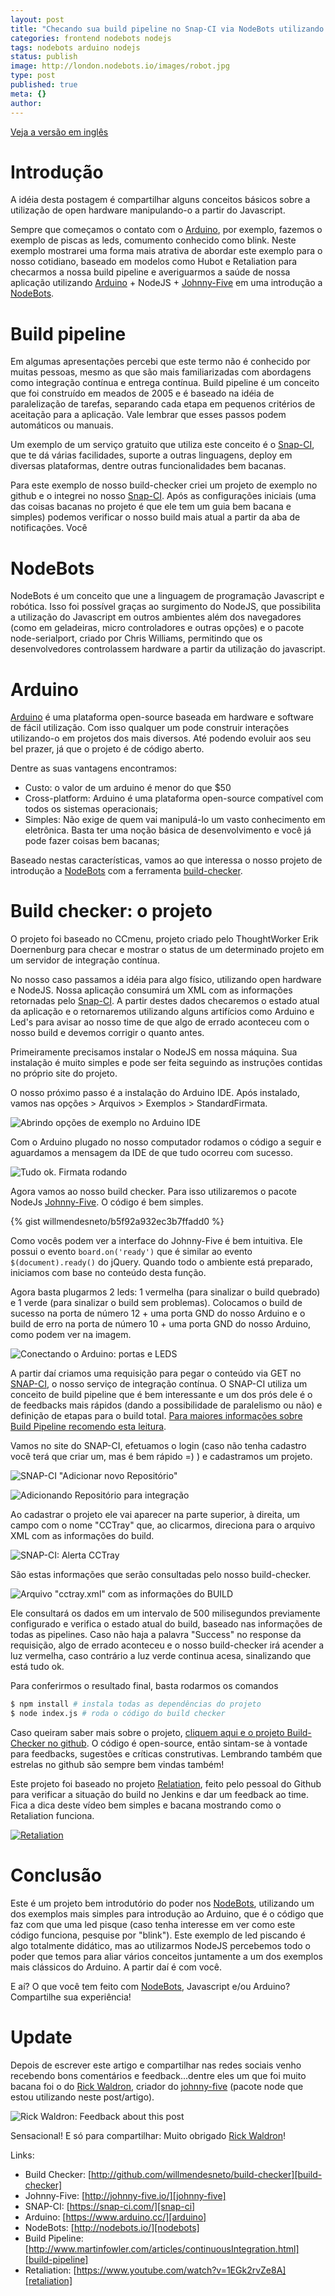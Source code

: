 ```yaml
---
layout: post
title: "Checando sua build pipeline no Snap-CI via NodeBots utilizando NodeJS e Arduino"
categories: frontend nodebots nodejs
tags: nodebots arduino nodejs
status: publish
image: http://london.nodebots.io/images/robot.jpg
type: post
published: true
meta: {}
author:
---
```


<a class="page-link" href="{{ '/2016/05/15/checking-your-build-in-snap-ci-via-nodebots-using-nodejs-and-arduino' | prepend: site.baseurl | replace: '//', '/' }}">Veja a versão em inglês</a>

# Introdução

A idéia desta postagem é compartilhar alguns conceitos básicos sobre a utilização de open hardware manipulando-o a partir do Javascript.

Sempre que começamos o contato com o [Arduino][arduino], por exemplo, fazemos o exemplo de piscas as leds, comumento conhecido como blink. Neste exemplo mostrarei uma forma mais atrativa de abordar este exemplo para o nosso cotidiano, baseado em modelos como Hubot e Retaliation para checarmos a nossa build pipeline e averiguarmos a saúde de nossa aplicação utilizando [Arduino][arduino] + NodeJS + [Johnny-Five][johnny-five] em uma introdução a [NodeBots][nodebots].


# Build pipeline

Em algumas apresentações percebi que este termo não é conhecido por muitas pessoas, mesmo as que são mais familiarizadas com abordagens como integração contínua e entrega contínua. Build pipeline é um conceito que foi construído em meados de 2005 e é baseado na idéia de paralelização de tarefas, separando cada etapa em pequenos critérios de aceitação para a aplicação. Vale lembrar que esses passos podem automáticos ou manuais.

Um exemplo de um serviço gratuito que utiliza este conceito é o [Snap-CI][snap-ci], que te dá várias facilidades, suporte a outras linguagens, deploy em diversas plataformas, dentre outras funcionalidades bem bacanas.

Para este exemplo de nosso build-checker criei um projeto de exemplo no github e o integrei no nosso [Snap-CI][snap-ci]. Após as configurações iniciais (uma das coisas bacanas no projeto é que ele tem um guia bem bacana e simples) podemos verificar o nosso build mais atual a partir da aba de notificações. Você


# NodeBots

NodeBots é um conceito que une a linguagem de programação Javascript e robótica. Isso foi possível graças ao surgimento do NodeJS, que possibilita a utilização do Javascript em outros ambientes além dos navegadores (como em geladeiras, micro controladores e outras opções) e o pacote node-serialport, criado por Chris Williams, permitindo que os desenvolvedores controlassem hardware a partir da utilização do javascript.


# Arduino

[Arduino][arduino] é uma plataforma open-source baseada em hardware e software de fácil utilização. Com isso qualquer um pode construir interações utilizando-o em projetos dos mais diversos. Até podendo evoluir aos seu bel prazer, já que o projeto é de código aberto.

Dentre as suas vantagens encontramos:

- Custo: o valor de um arduino é menor do que $50
- Cross-platform: Arduino é uma plataforma open-source
compatível com todos os sistemas operacionais;
- Simples: Não exige de quem vai manipulá-lo um vasto conhecimento em eletrônica. Basta ter uma noção básica de desenvolvimento e você já pode fazer coisas bem bacanas;

Baseado nestas características, vamos ao que interessa o nosso projeto de introdução a [NodeBots][nodebots] com a ferramenta [build-checker][build-checker].


# Build checker: o projeto

O projeto foi baseado no CCmenu, projeto criado pelo ThoughtWorker Erik Doernenburg para checar e mostrar o
status de um determinado projeto em um servidor de integração contínua.

No nosso caso passamos a idéia para algo físico, utilizando open hardware e NodeJS. Nossa aplicação consumirá um XML com as informações retornadas pelo [Snap-CI][snap-ci]. A partir destes dados checaremos o estado atual da aplicação e o retornaremos utilizando alguns artifícios como Arduino e Led's para avisar ao nosso time de que algo de errado aconteceu com o nosso build e devemos corrigir o quanto antes.

Primeiramente precisamos instalar o NodeJS em nossa máquina. Sua instalação é muito simples e pode ser feita seguindo as instruções contidas no próprio site do projeto.

O nosso próximo passo é a instalação do Arduino IDE. Após instalado, vamos nas opções > Arquivos > Exemplos > StandardFirmata.

![Abrindo opções de exemplo no Arduino IDE](/assets/images/open-firmata-example.png)

Com o Arduino plugado no nosso computador rodamos o código a seguir e aguardamos a mensagem da IDE de que tudo ocorreu com sucesso.

![Tudo ok. Firmata rodando](/assets/images/upload-firmata-example.png)

Agora vamos ao nosso build checker. Para isso utilizaremos o pacote NodeJs [Johnny-Five][johnny-five]. O código é bem simples.

{% gist willmendesneto/b5f92a932ec3b7ffadd0 %}

Como vocês podem ver a interface do Johnny-Five é bem intuitiva. Ele possui o evento `board.on('ready')` que é similar ao evento `$(document).ready()` do jQuery. Quando todo o ambiente está preparado, iniciamos com base no conteúdo desta função.

Agora basta plugarmos 2 leds: 1 vermelha (para sinalizar o build quebrado) e 1 verde (para sinalizar o build sem problemas). Colocamos o build de sucesso na porta de número 12 + uma porta GND do nosso Arduino e o build de erro na porta de número 10 + uma porta GND do nosso Arduino, como podem ver na imagem.

![Conectando o Arduino: portas e LEDS](/assets/images/connecting-arduino-leds.png)

A partir daí criamos uma requisição para pegar o conteúdo via GET no [SNAP-CI][snap-ci], o nosso serviço de integração contínua. O SNAP-CI utiliza um conceito de build pipeline que é bem interessante e um dos prós dele é o de feedbacks mais rápidos (dando a possibilidade de paralelismo ou não) e definição de etapas para o build total. [Para maiores informações sobre Build Pipeline recomendo esta leitura][build-pipeline].

Vamos no site do SNAP-CI, efetuamos o login (caso não tenha cadastro você terá que criar um, mas é bem rápido =) ) e cadastramos um projeto.

![SNAP-CI "Adicionar novo Repositório"](/assets/images/snap-ci-setup-repo.png)

![Adicionando Repositório para integração](/assets/images/snap-ci-choosing-repo.png)

Ao cadastrar o projeto ele vai aparecer na parte superior, à direita, um campo com o nome "CCTray" que, ao clicarmos, direciona para o arquivo XML com as informações do build.

![SNAP-CI: Alerta CCTray](/assets/images/snap-ci-cctray.png)

São estas informações que serão consultadas pelo nosso build-checker.

![Arquivo "cctray.xml" com as informações do BUILD](/assets/images/snap-ci-build-xml.png)

Ele consultará os dados em um intervalo de 500 milisegundos previamente configurado e verifica o estado atual do build, baseado nas informações de todas as pipelines. Caso não haja a palavra "Success" no response da requisição, algo de errado aconteceu e o nosso build-checker irá acender a luz vermelha, caso contrário a luz verde continua acesa, sinalizando que está tudo ok.

Para conferirmos o resultado final, basta rodarmos os comandos

```bash
$ npm install # instala todas as dependências do projeto
$ node index.js # roda o código do build checker
```

Caso queiram saber mais sobre o projeto, [cliquem aqui e o projeto Build-Checker no github][build-checker]. O código é open-source, então sintam-se à vontade para feedbacks, sugestões e críticas construtivas. Lembrando também que estrelas no github são sempre bem vindas também!

Este projeto foi baseado no projeto [Relatiation][retaliation], feito pelo pessoal do Github para verificar a situação do build no Jenkins e dar um feedback ao time. Fica a dica deste vídeo bem simples e bacana mostrando como o Retaliation funciona.

[![Retaliation](http://img.youtube.com/vi/1EGk2rvZe8A/0.jpg)](https://www.youtube.com/watch?v=1EGk2rvZe8A)


# Conclusão

Este é um projeto bem introdutório do poder nos [NodeBots][nodebots], utilizando um dos exemplos mais simples para introdução ao Arduino, que é o código que faz com que uma led pisque (caso tenha interesse em ver como este código funciona, pesquise por "blink"). Este exemplo de led piscando é algo totalmente didático, mas ao utilizarmos NodeJS percebemos todo o poder que temos para aliar vários conceitos juntamente a um dos exemplos mais clássicos do Arduino. A partir daí é com você.

E aí? O que você tem feito com [NodeBots][nodebots], Javascript e/ou Arduino? Compartilhe sua experiência!

# Update

Depois de escrever este artigo e compartilhar nas redes sociais venho recebendo bons comentários e feedback...dentre eles um que foi muito bacana foi o do [Rick Waldron][rwaldron-twitter], criador do [johnny-five][johnny-five] (pacote node que estou utilizando neste post/artigo).

![Rick Waldron: Feedback about this post](/assets/images/rwaldron-feedback.jpeg)

Sensacional! E só para compartilhar: Muito obrigado [Rick Waldron][rwaldron-twitter]!

Links:

* Build Checker: [http://github.com/willmendesneto/build-checker][build-checker]
* Johnny-Five: [http://johnny-five.io/][johnny-five]
* SNAP-CI: [https://snap-ci.com/][snap-ci]
* Arduino: [https://www.arduino.cc/][arduino]
* NodeBots: [http://nodebots.io/][nodebots]
* Build Pipeline: [http://www.martinfowler.com/articles/continuousIntegration.html][build-pipeline]
* Retaliation: [https://www.youtube.com/watch?v=1EGk2rvZe8A][retaliation]


[rwaldron-twitter]: https://twitter.com/rwaldron
[build-checker]:https://github.com/willmendesneto/build-checker
[johnny-five]:https://johnny-five.io/
[snap-ci]:https://snap-ci.com/
[arduino]:https://www.arduino.cc/
[nodebots]:https://nodebots.io/
[build-pipeline]:http://www.martinfowler.com/articles/continuousIntegration.html
[retaliation]:https://www.youtube.com/watch?v=1EGk2rvZe8A
